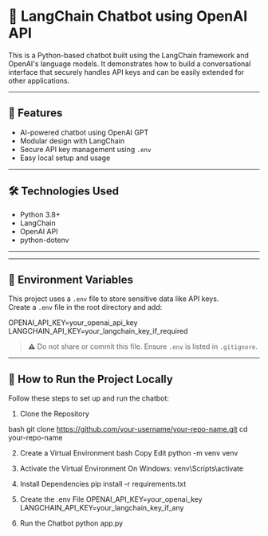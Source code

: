 # 💬 LangChain Chatbot using OpenAI API

This is a Python-based chatbot built using the LangChain framework and OpenAI's language models. It demonstrates how to build a conversational interface that securely handles API keys and can be easily extended for other applications.

---

## 🧠 Features

- AI-powered chatbot using OpenAI GPT
- Modular design with LangChain
- Secure API key management using `.env`
- Easy local setup and usage

---

## 🛠️ Technologies Used

- Python 3.8+
- LangChain
- OpenAI API
- python-dotenv

---


---

## 🔐 Environment Variables

This project uses a `.env` file to store sensitive data like API keys.  
Create a `.env` file in the root directory and add:

OPENAI_API_KEY=your_openai_api_key
LANGCHAIN_API_KEY=your_langchain_key_if_required


> ⚠️ Do not share or commit this file. Ensure `.env` is listed in `.gitignore`.

---

## 🧪 How to Run the Project Locally

Follow these steps to set up and run the chatbot:
1. Clone the Repository

bash
git clone https://github.com/your-username/your-repo-name.git
cd your-repo-name

2. Create a Virtual Environment
bash
Copy
Edit
python -m venv venv

3. Activate the Virtual Environment
On Windows:
venv\Scripts\activate

4. Install Dependencies
pip install -r requirements.txt

5. Create the .env File
OPENAI_API_KEY=your_openai_key
LANGCHAIN_API_KEY=your_langchain_key_if_any

6. Run the Chatbot
python app.py

